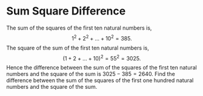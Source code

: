 # Sum Square Difference

The sum of the squares of the first ten natural numbers is,
$$1^2 + 2^2 + ... + 10^2 = 385.$$
The square of the sum of the first ten natural numbers is,
$$(1 + 2 + ... + 10)^2 = 55^2 = 3025.$$
Hence the difference between the sum of the squares of the first ten natural numbers and the square of the sum is $3025 - 385 = 2640$.
Find the difference between the sum of the squares of the first one hundred natural numbers and the square of the sum.